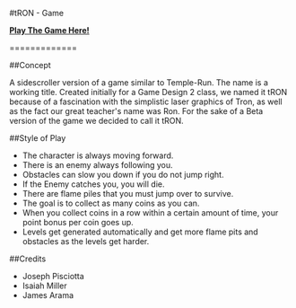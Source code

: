 #tRON - Game

[**Play The Game Here!**](http://josephpisciotta.github.io/tRON)

=============

##Concept

A sidescroller version of a game similar to Temple-Run.
The name is a working title. Created initially for a Game Design 2 class, we named it tRON because of a fascination with the simplistic laser graphics of Tron, as well as the fact our great teacher's name was Ron. For the sake of a Beta version of the game we decided to call it tRON.

##Style of Play

- The character is always moving forward.
- There is an enemy always following you.
- Obstacles can slow you down if you do not jump right.
- If the Enemy catches you, you will die.
- There are flame piles that you must jump over to survive.
- The goal is to collect as many coins as you can.
- When you collect coins in a row within a certain amount of time, your point bonus per coin goes up.
- Levels get generated automatically and get more flame pits and obstacles as the levels get harder.



##Credits
- Joseph Pisciotta
- Isaiah Miller
- James Arama
